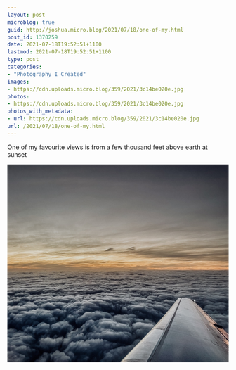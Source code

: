```yaml
---
layout: post
microblog: true
guid: http://joshua.micro.blog/2021/07/18/one-of-my.html
post_id: 1370259
date: 2021-07-18T19:52:51+1100
lastmod: 2021-07-18T19:52:51+1100
type: post
categories:
- "Photography I Created"
images:
- https://cdn.uploads.micro.blog/359/2021/3c14be020e.jpg
photos:
- https://cdn.uploads.micro.blog/359/2021/3c14be020e.jpg
photos_with_metadata:
- url: https://cdn.uploads.micro.blog/359/2021/3c14be020e.jpg
url: /2021/07/18/one-of-my.html
---
```

One of my favourite views is from a few thousand feet above earth at sunset 

<img src="uploads/2021/3c14be020e.jpg" width="600" height="450" alt="" />
